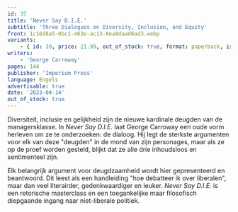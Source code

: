 ```yaml
---
id: 37
title: 'Never Say D.I.E.'
subtitle: 'Three Dialogues on Diversity, Inclusion, and Equity'
front: 1c16d8a5-0bc1-463e-ac13-8ea8daad6ad3.webp
variants:
    - { id: 39, price: 21.99, out_of_stock: true, format: paperback, isbn: 978-1-922602-79-4 }
writers:
    - 'George Carroway'
pages: 144
publisher: 'Imperium Press'
language: Engels
advertisable: true
date: '2023-04-14'
out_of_stock: true
---
```


Diversiteit, inclusie en gelijkheid zijn de nieuwe kardinale deugden van de managersklasse. In *Never Say D.I.E.* laat George Carroway een oude vorm herleven om ze te onderzoeken: de dialoog. Hij legt de sterkste argumenten voor elk van deze "deugden" in de mond van zijn personages, maar als ze op de proef worden gesteld, blijkt dat ze alle drie inhoudsloos en sentimenteel zijn.

Elk belangrijk argument voor deugdzaamheid wordt hier gepresenteerd en beantwoord. Dit leest als een handleiding "hoe debatteer ik over liberalen", maar dan veel literairder, gedenkwaardiger en leuker. *Never Say D.I.E.* is een retorische masterclass en een toegankelijke maar filosofisch diepgaande ingang naar niet-liberale politiek.
